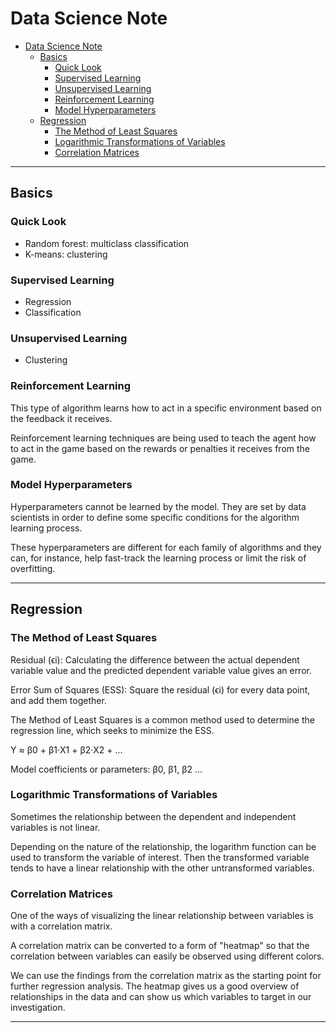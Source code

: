 # Data Science Note

- [Data Science Note](#data-science-note)
  - [Basics](#basics)
    - [Quick Look](#quick-look)
    - [Supervised Learning](#supervised-learning)
    - [Unsupervised Learning](#unsupervised-learning)
    - [Reinforcement Learning](#reinforcement-learning)
    - [Model Hyperparameters](#model-hyperparameters)
  - [Regression](#regression)
    - [The Method of Least Squares](#the-method-of-least-squares)
    - [Logarithmic Transformations of Variables](#logarithmic-transformations-of-variables)
    - [Correlation Matrices](#correlation-matrices)

---

## Basics

### Quick Look

- Random forest: multiclass classification 
- K-means: clustering 

### Supervised Learning 

- Regression 
- Classification

### Unsupervised Learning

- Clustering 

### Reinforcement Learning

This type of algorithm learns how to act in a specific environment based on the feedback it receives.

Reinforcement learning techniques are being used to teach the agent how to act in the game based on the rewards or penalties it receives from the game.

### Model Hyperparameters

Hyperparameters cannot be learned by the model. They are set by data scientists in order to define some specific conditions for the algorithm learning process. 

These hyperparameters are different for each family of algorithms and they can, for instance, help fast-track the learning process or limit the risk of overfitting.

---

## Regression

### The Method of Least Squares

Residual (ϵi): Calculating the difference between the actual dependent variable value and the predicted dependent variable value gives an error. 

Error Sum of Squares (ESS): Square the residual (ϵi) for every data point, and add them together.

The Method of Least Squares is a common method used to determine the regression line, which seeks to minimize the ESS.

Y ≈ β0 + β1·X1 + β2·X2 + ...

Model coefficients or parameters: β0, β1, β2 ...

### Logarithmic Transformations of Variables

Sometimes the relationship between the dependent and independent variables is not linear.

Depending on the nature of the relationship, the logarithm function can be used to transform the variable of interest. Then the transformed variable tends to have a linear relationship with the other untransformed variables.

### Correlation Matrices

One of the ways of visualizing the linear relationship between variables is with a correlation matrix.

A correlation matrix can be converted to a form of "heatmap" so that the correlation between variables can easily be observed using different colors.

We can use the findings from the correlation matrix as the starting point for further regression analysis. The heatmap gives us a good overview of relationships in the data and can show us which variables to target in our investigation.

---

